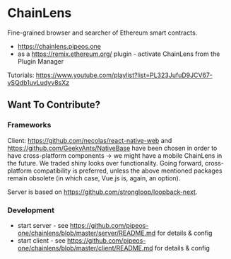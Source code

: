# ChainLens

Fine-grained browser and searcher of Ethereum smart contracts.

* https://chainlens.pipeos.one
* as a https://remix.ethereum.org/ plugin - activate ChainLens from the Plugin Manager

Tutorials: https://www.youtube.com/playlist?list=PL323JufuD9JCV67-vSQdb1uvLudyv8sXz


## Want To Contribute?

### Frameworks

Client: https://github.com/necolas/react-native-web and https://github.com/GeekyAnts/NativeBase have been chosen in order to have cross-platform components -> we might have a mobile ChainLens in the future. We traded shiny looks over functionality. Going forward, cross-platform compatibility is preferred, unless the above mentioned packages remain obsolete (in which case, Vue.js is, again, an option).

Server is based on https://github.com/strongloop/loopback-next.

### Development

* start server - see https://github.com/pipeos-one/chainlens/blob/master/server/README.md for details & config
* start client - see https://github.com/pipeos-one/chainlens/blob/master/client/README.md for details & config

